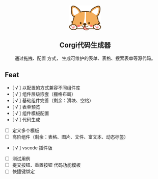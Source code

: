 <!--
 * @Description: 
 * @Author: xluoyu
 * @LastEditTime: 2022-08-11 10:39:13
-->
<p align="center">
  <img src="./public/logo.png" width="100" align="center" />

  <h2 align="center">Corgi代码生成器</h2>

  <p align="center">通过拖拽、配置 方式， 生成可维护的表单、表格、搜索表单等源代码。</p>
</p>

## Feat

- [ √ ] 以配置的方式兼容不同组件库
- [ √ ] 组件层级嵌套（栅格布局）
- [ √ ] 基础组件完善（剩余：滑块、空格）
- [ √ ] 表单预览
- [ √ ] 组件模板配置
- [ √ ] 代码生成
- [ ] 定义多个模板
- [ ] 高阶组件（剩余：表格、图片、文件、富文本、动态标签）
- [ √ ] vscode 插件版
- [ ] 测试用例
- [ ] 提交按钮、重置按钮 代码功能模板
- [ ] 快捷键绑定
